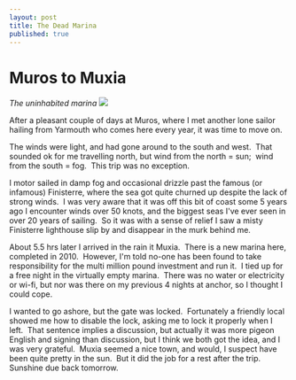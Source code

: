 ```yaml
---
layout: post
title: The Dead Marina
published: true
---
```


# Muros to Muxia

*The uninhabited marina* ![]({{site.baseurl}}/assets/muxia02_scale.jpg)

After a pleasant couple of days at Muros, where I met another lone sailor hailing from Yarmouth who comes here every year, it was time to move on.

The winds were light, and had gone around to the south and west.  That sounded ok for me travelling north, but wind from the north = sun;  wind from the south = fog.  This trip was no exception.

I motor sailed in damp fog and occasional drizzle past the famous (or infamous) Finisterre, where the sea got quite churned up despite the lack of strong winds.  I was very aware that it was off this bit of coast some 5 years ago I encounter winds over 50 knots, and the biggest seas I've ever seen in over 20 years of sailing.  So it was with a sense of relief I saw a misty Finisterre lighthouse slip by and disappear in the murk behind me.

About 5.5 hrs later I arrived in the rain it Muxia.  There is a new marina here, completed in 2010.  However, I'm told no-one has been found to take responsibility for the multi million pound investment and run it.  I tied up for a free night in the virtually empty marina.  There was no water or electricity or wi-fi, but nor was there on my previous 4 nights at anchor, so I thought I could cope.

I wanted to go ashore, but the gate was locked.  Fortunately a friendly local showed me how to disable the lock, asking me to lock it properly when I left.  That sentence implies a discussion, but actually it was more pigeon English and signing than discussion, but I think we both got the idea, and I was very grateful.  Muxia seemed a nice town, and would, I suspect have been quite pretty in the sun.  But it did the job for a rest after the trip.  Sunshine due back tomorrow.
